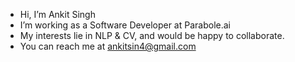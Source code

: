 - Hi, I’m Ankit Singh
- I’m working as a Software Developer at Parabole.ai
- My interests lie in NLP & CV, and would be happy to collaborate.
- You can reach me at ankitsin4@gmail.com

<!---
anktsngh/anktsngh is a ✨ special ✨ repository because its `README.md` (this file) appears on your GitHub profile.
You can click the Preview link to take a look at your changes.
--->
